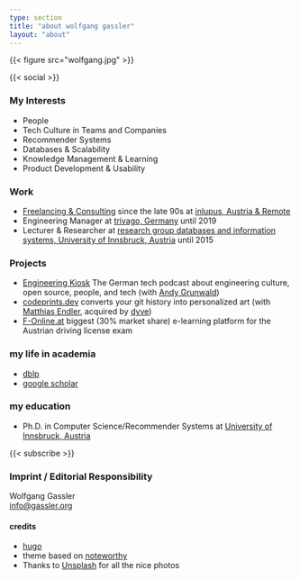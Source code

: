 ```yaml
---
type: section
title: "about wolfgang gassler"
layout: "about"
---
```


{{< figure src="wolfgang.jpg" >}}


{{< social >}}

### My Interests
* People
* Tech Culture in Teams and Companies
* Recommender Systems
* Databases & Scalability
* Knowledge Management & Learning
* Product Development & Usability

### Work
* [Freelancing & Consulting](/consulting) since the late 90s at [inlupus, Austria & Remote](https://inlupus.at)
* Engineering Manager at [trivago, Germany](https://company.trivago.com) until 2019
* Lecturer & Researcher at [research group databases and information systems, University of Innsbruck, Austria](https://dbis-informatik.uibk.ac.at) until 2015
### Projects
* [Engineering Kiosk](https://engineeringkiosk.dev) The German tech podcast about engineering culture, open source, people, and tech (with [Andy Grunwald](https://andygrunwald.com/))
* [codeprints.dev](https://codeprints.dev) converts your git history into personalized art (with [Matthias Endler](https://endler.dev), acquired by [dyve](https://dyve.agency))
* [F-Online.at](https://f-online.at) biggest (30% market share) e-learning platform for the Austrian driving license exam

### my life in academia
* [dblp](https://dblp.uni-trier.de/pers/hd/g/Gassler:Wolfgang.html)
* [google scholar](https://scholar.google.com/citations?user=NjS_p2QAAAAJ)

### my education
* Ph.D. in Computer Science/Recommender Systems at [University of Innsbruck, Austria](https://informatik.uibk.ac.at)

{{< subscribe >}}
### Imprint / Editorial Responsibility
Wolfgang Gassler  
info@gassler.org

#### credits
* [hugo](https://github.com/gohugoio)
* theme based on [noteworthy](https://github.com/kimcc/hugo-theme-noteworthy/)
* Thanks to [Unsplash](https://unsplash.com/) for all the nice photos